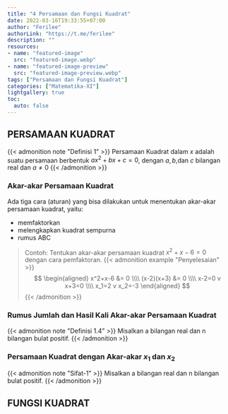 ```yaml
---
title: "4 Persamaan dan Fungsi Kuadrat"
date: 2022-03-16T19:33:55+07:00
author: "Ferilee"
authorLink: "https://t.me/ferilee"
description: ""
resources:
- name: "featured-image"
  src: "featured-image.webp"
- name: "featured-image-preview"
  src: "featured-image-preview.webp"
tags: ["Persamaan dan Fungsi Kuadrat"]
categories: ["Matematika-XI"]
lightgallery: true
toc:
  auto: false
---
```


## PERSAMAAN KUADRAT
{{< admonition note "Definisi 1" >}}
Persamaan Kuadrat dalam $x$ adalah suatu persamaan berbentuk $ax^2+bx+c=0$, dengan $a,b$,dan $c$ bilangan real dan $a\not=0$
{{< /admonition >}}

### Akar-akar Persamaan Kuadrat
Ada tiga cara (aturan) yang bisa dilakukan untuk menentukan akar-akar persamaan kuadrat, yaitu: 
* memfaktorkan
* melengkapkan kuadrat sempurna
* rumus ABC

> Contoh: Tentukan akar-akar persamaan kuadrat $x^2+x-6=0$ dengan cara pemfaktoran.
{{< admonition example "Penyelesaian" >}}
$$  \begin{aligned} x^2+x-6 &= 0 \\\\ (x-2)(x+3) &= 0 \\\\ x-2=0 v x+3=0 \\\\ x_1=2 v x_2=-3 \end{aligned} $$
{{< /admonition >}}

### Rumus Jumlah dan Hasil Kali Akar-akar Persamaan Kuadrat
{{< admonition note "Definisi 1.4" >}}
Misalkan a bilangan real dan n bilangan bulat positif.
{{< /admonition >}}

### Persamaan Kuadrat dengan Akar-akar $x_1$ dan $x_2$
{{< admonition note "Sifat-1" >}}
Misalkan a bilangan real dan n bilangan bulat positif.
{{< /admonition >}}

## FUNGSI KUADRAT
